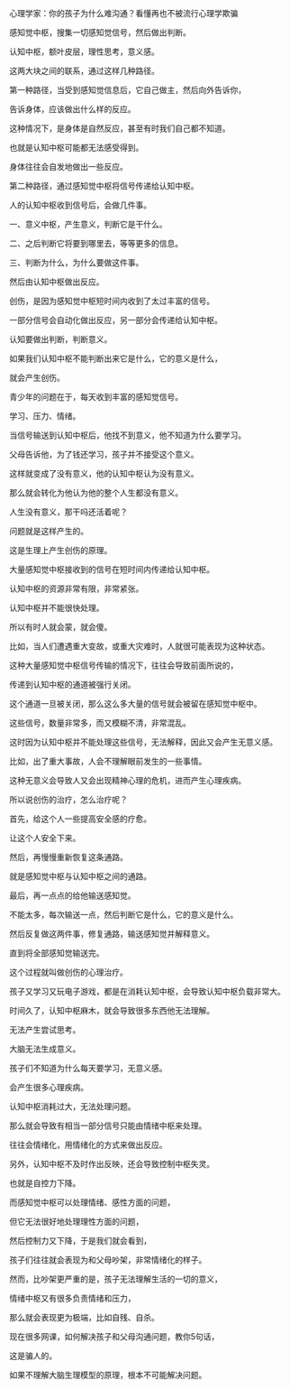  心理学家：你的孩子为什么难沟通？看懂再也不被流行心理学欺骗



感知觉中枢，搜集一切感知觉信号，然后做出判断。

认知中枢，额叶皮层，理性思考，意义感。



这两大块之间的联系，通过这样几种路径。

第一种路径，当受到感知觉信息后，它自己做主，然后向外告诉你，

告诉身体，应该做出什么样的反应。

这种情况下，是身体是自然反应，甚至有时我们自己都不知道。

也就是认知中枢可能都无法感受得到。

身体往往会自发地做出一些反应。



第二种路径，通过感知觉中枢将信号传递给认知中枢。

人的认知中枢收到信号后，会做几件事。

一、意义中枢，产生意义，判断它是干什么。

二、之后判断它将要到哪里去，等等更多的信息。

三、判断为什么，为什么要做这件事。

然后由认知中枢做出反应。



创伤，是因为感知觉中枢短时间内收到了太过丰富的信号。

一部分信号会自动化做出反应，另一部分会传递给认知中枢。

认知要做出判断，判断意义。

如果我们认知中枢不能判断出来它是什么，它的意义是什么，

就会产生创伤。



青少年的问题在于，每天收到丰富的感知觉信号。

学习、压力、情绪。

当信号输送到认知中枢后，他找不到意义，他不知道为什么要学习。

父母告诉他，为了钱还学习，孩子并不接受这个意义。

这样就变成了没有意义，他的认知中枢认为没有意义。

那么就会转化为他认为他的整个人生都没有意义。

人生没有意义，那干吗还活着呢？

问题就是这样产生的。

这是生理上产生创伤的原理。



大量感知觉中枢接收到的信号在短时间内传递给认知中枢。

认知中枢的资源非常有限，非常紧张。

认知中枢并不能很快处理。

所以有时人就会蒙，就会傻。

比如，当人们遭遇重大变故，或重大灾难时，人就很可能表现为这种状态。



这种大量感知觉中枢信号传输的情况下，往往会导致前面所说的，

传递到认知中枢的通道被强行关闭。

这个通道一旦被关闭，那么这么多大量的信号就会被留在感知觉中枢中。

这些信号，数量非常多，而又模糊不清，非常混乱。

这时因为认知中枢并不能处理这些信号，无法解释，因此又会产生无意义感。

比如，出了重大事故，人会不理解眼前发生的一些事情。

这种无意义会导致人又会出现精神心理的危机，进而产生心理疾病。



所以说创伤的治疗，怎么治疗呢？



首先，给这个人一些提高安全感的疗愈。

让这个人安全下来。



然后，再慢慢重新恢复这条通路。

就是感知觉中枢与认知中枢之间的通路。



最后，再一点点的给他输送感知觉。

不能太多，每次输送一点，然后判断它是什么，它的意义是什么。



然后反复做这两件事，修复通路，输送感知觉并解释意义。

直到将全部感知觉输送完。

这个过程就叫做创伤的心理治疗。



孩子又学习又玩电子游戏，都是在消耗认知中枢，会导致认知中枢负载非常大。

时间久了，认知中枢麻木，就会导致很多东西他无法理解。

无法产生尝试思考。



大脑无法生成意义。

孩子们不知道为什么每天要学习，无意义感。

会产生很多心理疾病。



认知中枢消耗过大，无法处理问题。

那么就会导致有相当一部分信号只能由情绪中枢来处理。

往往会情绪化，用情绪化的方式来做出反应。



另外，认知中枢不及时作出反映，还会导致控制中枢失灵。

也就是自控力下降。



而感知觉中枢可以处理情绪、感性方面的问题，

但它无法很好地处理理性方面的问题，

然后控制力又下降，于是我们就会看到，

孩子们往往就会表现为和父母吵架，非常情绪化的样子。



然而，比吵架更严重的是，孩子无法理解生活的一切的意义，

情绪中枢又有很多负责情绪和压力，

那么就会表现更为极端，比如自残、自杀。



现在很多网课，如何解决孩子和父母沟通问题，教你5句话，

这是骗人的。

如果不理解大脑生理模型的原理，根本不可能解决问题。









